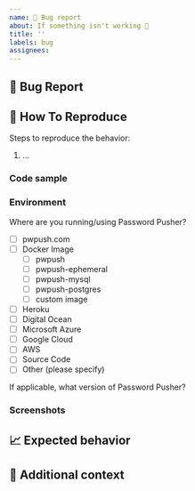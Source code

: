 ```yaml
---
name: 🐛 Bug report
about: If something isn't working 🔧
title: ''
labels: bug
assignees:
---
```


## 🐛 Bug Report

<!-- If something isn't working for you, we definitely want to know.  Thanks for filing an issue! -->

<!-- A clear and concise description of what the bug is. -->

## 🔬 How To Reproduce

Steps to reproduce the behavior:

1. ...

### Code sample

<!-- If applicable, attach a minimal code sample to reproduce the described issue. -->

### Environment

Where are you running/using Password Pusher?

- [ ] pwpush.com
- [ ] Docker Image
  - [ ] pwpush
  - [ ] pwpush-ephemeral
  - [ ] pwpush-mysql
  - [ ] pwpush-postgres
  - [ ] custom image
- [ ] Heroku
- [ ] Digital Ocean
- [ ] Microsoft Azure
- [ ] Google Cloud
- [ ] AWS
- [ ] Source Code
- [ ] Other (please specify)

If applicable, what version of Password Pusher?

### Screenshots

<!-- If applicable, add screenshots to help explain your problem. -->

## 📈 Expected behavior

<!-- A clear and concise description of what you expected to happen. -->

## 📎 Additional context

<!-- Add any other context about the problem here. -->
